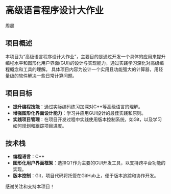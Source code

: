 # 高级语言程序设计大作业
周晨

## 项目概述
本项目为“高级语言程序设计大作业”，主要目的是通过开发一个具体的应用来提升编程水平和图形化用户界面(GUI)的设计与实现能力，通过实践学习深化对高级编程概念和工具的理解。
具体项目内容为设计一个实用且功能强大的计算器，用轻量级的软件解决一些日常计算问题。
## 项目目标
- **提升编程技能**：通过实际编码练习加深对C++等高级语言的理解。
- **增强图形化界面设计能力**：学习并应用GUI设计的最佳实践和原则。
- **实践项目管理**：在项目开发过程中实践使用版本控制系统，如Git，以及学习如何规划和跟踪项目进度。

## 技术栈
- **编程语言**：C++
- **图形化用户界面框架**：选择QT作为主要的GUI开发工具，以支持跨平台功能的实现。
- **版本控制**：Git，项目代码将托管在GitHub上，便于版本追踪和协作开发。

感谢关注和支持本项目！
